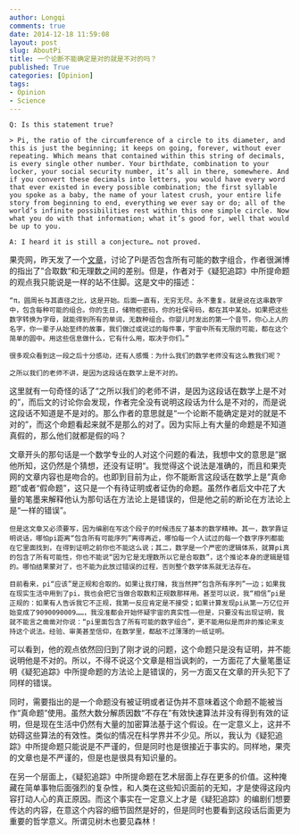 ```yaml
---
author: Longqi
comments: true
date: 2014-12-18 11:59:08
layout: post
slug: AboutPi
title: 一个论断不能确定是对的就是不对的吗？
published: True
categories: [Opinion]
tags:
- Opinion
- Science
---
```


	Q: Is this statement true?

	> Pi, the ratio of the circumference of a circle to its diameter, and this is just the beginning; it keeps on going, forever, without ever repeating. Which means that contained within this string of decimals, is every single other number. Your birthdate, combination to your locker, your social security number, it’s all in there, somewhere. And if you convert these decimals into letters, you would have every word that ever existed in every possible combination; the first syllable you spoke as a baby, the name of your latest crush, your entire life story from beginning to end, everything we ever say or do; all of the world’s infinite possibilities rest within this one simple circle. Now what you do with that information; what it’s good for, well that would be up to you. 

	A: I heard it is still a conjecture… not proved.

果壳网，昨天发了一个[文章](http://www.guokr.com/article/439682/)，讨论了Pi是否包含所有可能的数字组合，作者很渊博的指出了”合取数“和无理数之间的差别。但是，作者对于《疑犯追踪》中所提命题的观点我只能说是一样的站不住脚。这是文中的描述：

	“π，圆周长与其直径之比，这是开始。后面一直有，无穷无尽。永不重复。就是说在这串数字中，包含每种可能的组合。你的生日，储物柜密码，你的社保号码，都在其中某处。如果把这些数字转换为字母，就能得到所有的单词，无数种组合。你婴儿时发出的第一个音节，你心上人的名字，你一辈子从始至终的故事，我们做过或说过的每件事，宇宙中所有无限的可能，都在这个简单的圆中。用这些信息做什么，它有什么用，取决于你们。”

	很多观众看到这一段之后十分感动，还有人感慨：为什么我们的数学老师没有这么教我们呢？

	之所以我们的老师不讲，是因为这段话在数学上是不对的。

这里就有一句奇怪的话了“之所以我们的老师不讲，是因为这段话在数学上是不对的”，而后文的讨论你会发现，作者完全没有说明这段话为什么是不对的，而是说这段话不知道是不是对的。那么作者的意思就是“一个论断不能确定是对的就是不对的”，而这个命题看起来就不是那么的对了。因为实际上有大量的命题是不知道真假的，那么他们就都是假的吗？

文章开头的那句话是一个数学专业的人对这个问题的看法，我想中文的意思是”据他所知，这仍然是个猜想，还没有证明“。我觉得这个说法是准确的，而且和果壳网的文章内容也是吻合的。也即到目前为止，你不能断言这段话在数学上是”真命题”或者“假命题”，这只是一个有待证明或者证伪的命题。虽然作者后文中花了大量的笔墨来解释他认为那句话在方法论上是错误的，但是他之前的断论在方法论上是“一样的错误”。

	但是这文章又必须要写，因为编剧在写这个段子的时候违反了基本的数学精神。其一，数学靠证明说话，哪怕pi距离“包含所有可能序列”离得再近，哪怕每一个人试过的每一个数字序列都能在它里面找到，在得到证明之前你也不能这么说；其二，数学是一个严密的逻辑体系，就算pi真的包含了所有可能性，你也不能说“因为它是无理数所以它是合取数”，这个推论本身的逻辑是错的。哪怕结果蒙对了，也不能为此放过错误的过程，否则整个数学体系就无法存在。

	目前看来，pi“应该”是正规和合取的。如果让我打赌，我当然押“包含所有序列”一边；如果我在现实生活中用到了pi，我也会把它当做合取数和正规数那样用。甚至可以说，我“相信”pi是正规的：如果有人告诉我它不正规，我第一反应肯定是不接受；如果计算发现pi从第一万亿位开始变成了9090090009……，我没准都会开始怀疑宇宙的真实性——但是，只要没有出现证明，我就不能言之凿凿对你说：“pi里面包含了所有可能的数字组合”，更不能用似是而非的推论来支持这个说法。经验、审美甚至信仰，在数学里，都敌不过薄薄的一纸证明。

可以看到，他的观点依然回归到了刚才说的问题，这个命题只是没有证明，并不能说明他是不对的。所以，不得不说这个文章是相当讽刺的，一方面花了大量笔墨证明《疑犯追踪》中所提命题的方法论上是错误的，另一方面又在文章的开头犯下了同样的错误。

同时，需要指出的是一个命题没有被证明或者证伪并不意味着这个命题不能被当作“真命题”使用。虽然大数分解质因数“不存在”有效快速算法并没有得到有效的证明，但是现在生活中仍然有大量的加密算法基于这个假设。在一定意义上，这并不妨碍这些算法的有效性。类似的情况在科学界并不少见。所以，我认为《疑犯追踪》中所提命题只能说是不严谨的，但是同时也是很接近于事实的。同样地，果壳的文章也是不严谨的，但是也是很具有知识量的。

在另一个层面上，《疑犯追踪》中所提命题在艺术层面上存在更多的价值。这种掩藏在简单事物后面强烈的复杂性，和人类在这些知识面前的无知，才是使得这段内容打动人心的真正原因。而这个事实在一定意义上才是《疑犯追踪》的编剧们想要传达的内容，在意这个内容的细节固然是好的，但是同时也要看到这段话后面更为重要的哲学意义。所谓见树木也要见森林！
